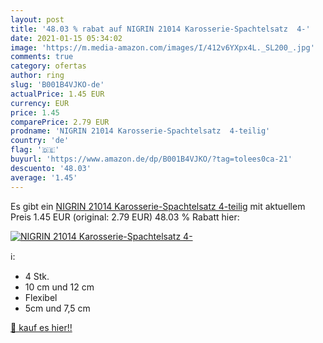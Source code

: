 ```yaml
---
layout: post
title: '48.03 % rabat auf NIGRIN 21014 Karosserie-Spachtelsatz  4-'
date: 2021-01-15 05:34:02
image: 'https://m.media-amazon.com/images/I/412v6YXpx4L._SL200_.jpg'
comments: true
category: ofertas
author: ring
slug: 'B001B4VJKO-de'
actualPrice: 1.45 EUR
currency: EUR
price: 1.45
comparePrice: 2.79 EUR
prodname: 'NIGRIN 21014 Karosserie-Spachtelsatz  4-teilig'
country: 'de'
flag: '🇩🇪'
buyurl: 'https://www.amazon.de/dp/B001B4VJKO/?tag=tolees0ca-21'
descuento: '48.03'
average: '1.45'
---
```


Es gibt ein [NIGRIN 21014 Karosserie-Spachtelsatz  4-teilig](https://www.amazon.de/dp/B001B4VJKO/?tag=tolees0ca-21) mit aktuellem Preis 1.45 EUR (original: 2.79 EUR) 48.03 % Rabatt hier:

[![NIGRIN 21014 Karosserie-Spachtelsatz  4-](https://m.media-amazon.com/images/I/412v6YXpx4L._SL200_.jpg)](https://www.amazon.de/dp/B001B4VJKO/?tag=tolees0ca-21)

ℹ️:

- 4 Stk.
- 10 cm und 12 cm
- Flexibel
- 5cm und 7,5 cm

[🛒 kauf es hier!!](https://www.amazon.de/dp/B001B4VJKO/?tag=tolees0ca-21)
